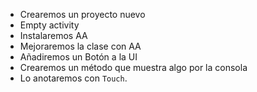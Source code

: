 - Crearemos un proyecto nuevo
- Empty activity
- Instalaremos AA
- Mejoraremos la clase con AA
- Añadiremos un Botón a la UI
- Crearemos un método que muestra algo por la consola
- Lo anotaremos con `Touch`.